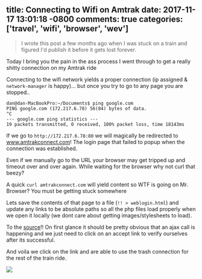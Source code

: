 title: Connecting to Wifi on Amtrak
date: 2017-11-17 13:01:18 -0800
comments: true
categories: ['travel', 'wifi', 'browser', 'wev']
----
> I wrote this post a few months ago when I was stuck on a train and figured I'd publish it before it gets lost forever.

Today I bring you the pain in the ass process I went through to get a really shitty connection on my Amtrak ride

Connecting to the wifi network yields a proper connection (ip assigned & `network-manager` is happy)... but once you try to go to any page you are stopped..

```
dan@dan-MacBookPro:~/Documents$ ping google.com
PING google.com (172.217.6.78) 56(84) bytes of data.
^C
--- google.com ping statistics ---
19 packets transmitted, 0 received, 100% packet loss, time 18143ms
```

If we go to `http://172.217.6.78:80` we will magically be redirected to www.amtrakconnect.com! The login page that failed to popup when the connection was established.

Even if we manually go to the URL your browser may get tripped up and timeout over and over again. While waiting for the browser why not curl that beezy?


A quick `curl amtrakconnect.com` will yield content so WTF is going on Mr. Browser? You must be getting stuck somewhere


Lets save the contents of that page to a file (`!! > weblogin.html`) and update any links to be absolute paths so all the php files load properly when we open it locally (we dont care about getting images/stylesheets to load).

To the [source](https://gist.github.com/DanBradbury/32a81c4736c0deb28bfd8a81f4a0d317)!! On first glance it should be pretty obvious that an ajax call is happening and we just need to click on an accept link to verify ourselves after its successful.


And voila we click on the link and are able to use the trash connection for the rest of the train ride.

![](https://pbs.twimg.com/profile_images/585976233105760258/DYMZ4N_k.jpg)

